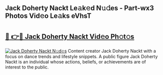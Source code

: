 ## Jack Doherty Nackt Le𝚊k𝚎d N𝚞𝚍es - Part-wx3 Photos Vid𝚎o Le𝚊ks eVhsT

# <h2><a href="http://fb75kd.evod.top/?m=Jack+Doherty+Nackt">🔗 👉🔴 Jack Doherty Nackt Vid𝚎o Ph𝚘t𝚘s</a></h2>

[![Jack Doherty Nackt N𝚞d𝚎s](https://i.imgur.com/8V9OHl7.gif)](http://fb75kd.evod.top/?m=Jack+Doherty+Nackt)
Content creator Jack Doherty Nackt with a focus on dance trends and lifestyle snippets. A public figure Jack Doherty Nackt is an individual whose actions, beliefs, or achievements are of interest to the public. 
